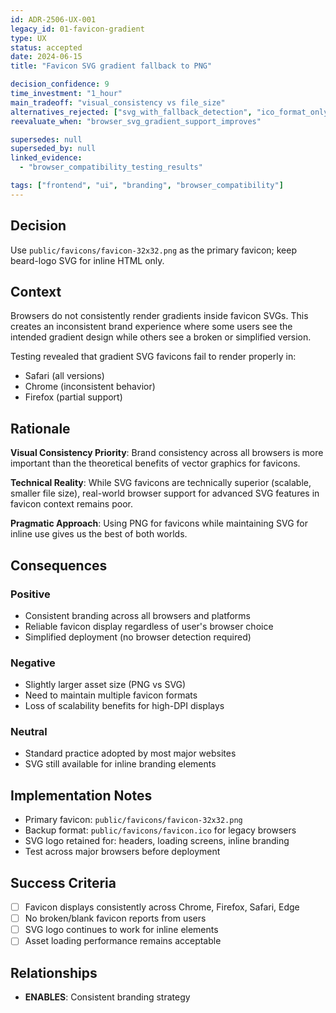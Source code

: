```yaml
---
id: ADR-2506-UX-001
legacy_id: 01-favicon-gradient
type: UX
status: accepted
date: 2024-06-15
title: "Favicon SVG gradient fallback to PNG"

decision_confidence: 9
time_investment: "1_hour"
main_tradeoff: "visual_consistency vs file_size"
alternatives_rejected: ["svg_with_fallback_detection", "ico_format_only"]
reevaluate_when: "browser_svg_gradient_support_improves"

supersedes: null
superseded_by: null
linked_evidence:
  - "browser_compatibility_testing_results"

tags: ["frontend", "ui", "branding", "browser_compatibility"]
---
```


## Decision

Use `public/favicons/favicon-32x32.png` as the primary favicon; keep beard-logo SVG for inline HTML only.

## Context

Browsers do not consistently render gradients inside favicon SVGs. This creates an inconsistent brand experience where some users see the intended gradient design while others see a broken or simplified version.

Testing revealed that gradient SVG favicons fail to render properly in:
- Safari (all versions)
- Chrome (inconsistent behavior)
- Firefox (partial support)

## Rationale

**Visual Consistency Priority**: Brand consistency across all browsers is more important than the theoretical benefits of vector graphics for favicons.

**Technical Reality**: While SVG favicons are technically superior (scalable, smaller file size), real-world browser support for advanced SVG features in favicon context remains poor.

**Pragmatic Approach**: Using PNG for favicons while maintaining SVG for inline use gives us the best of both worlds.

## Consequences

### Positive
- Consistent branding across all browsers and platforms
- Reliable favicon display regardless of user's browser choice
- Simplified deployment (no browser detection required)

### Negative
- Slightly larger asset size (PNG vs SVG)
- Need to maintain multiple favicon formats
- Loss of scalability benefits for high-DPI displays

### Neutral
- Standard practice adopted by most major websites
- SVG still available for inline branding elements

## Implementation Notes

- Primary favicon: `public/favicons/favicon-32x32.png`
- Backup format: `public/favicons/favicon.ico` for legacy browsers
- SVG logo retained for: headers, loading screens, inline branding
- Test across major browsers before deployment

## Success Criteria

- [ ] Favicon displays consistently across Chrome, Firefox, Safari, Edge
- [ ] No broken/blank favicon reports from users
- [ ] SVG logo continues to work for inline elements
- [ ] Asset loading performance remains acceptable

## Relationships

- **ENABLES**: Consistent branding strategy
